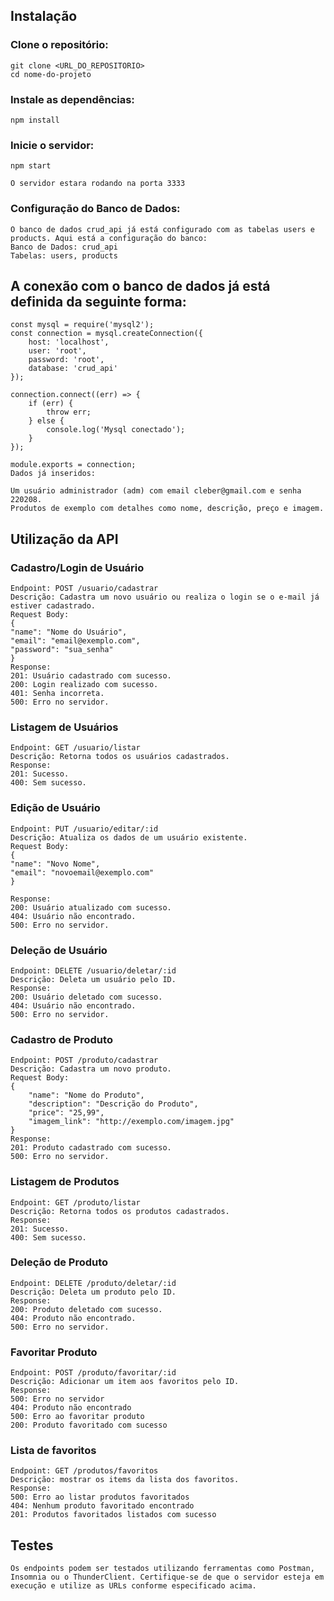 ## Instalação

### Clone o repositório:
    git clone <URL_DO_REPOSITORIO>
    cd nome-do-projeto

### Instale as dependências:
    npm install

### Inicie o servidor:
    npm start

    O servidor estara rodando na porta 3333

### Configuração do Banco de Dados:

    O banco de dados crud_api já está configurado com as tabelas users e products. Aqui está a configuração do banco:
    Banco de Dados: crud_api
    Tabelas: users, products

## A conexão com o banco de dados já está definida da seguinte forma:

    const mysql = require('mysql2');
    const connection = mysql.createConnection({
        host: 'localhost',
        user: 'root',
        password: 'root',
        database: 'crud_api'
    });

    connection.connect((err) => {
        if (err) {
            throw err;
        } else {
            console.log('Mysql conectado');
        }
    });

    module.exports = connection;
    Dados já inseridos:

    Um usuário administrador (adm) com email cleber@gmail.com e senha 220208.
    Produtos de exemplo com detalhes como nome, descrição, preço e imagem.

## Utilização da API

### Cadastro/Login de Usuário

    Endpoint: POST /usuario/cadastrar
    Descrição: Cadastra um novo usuário ou realiza o login se o e-mail já estiver cadastrado.
    Request Body:
    {
    "name": "Nome do Usuário",
    "email": "email@exemplo.com",
    "password": "sua_senha"
    }
    Response:
    201: Usuário cadastrado com sucesso.
    200: Login realizado com sucesso.
    401: Senha incorreta.
    500: Erro no servidor.

### Listagem de Usuários
    Endpoint: GET /usuario/listar
    Descrição: Retorna todos os usuários cadastrados.
    Response:
    201: Sucesso.
    400: Sem sucesso.

### Edição de Usuário
    Endpoint: PUT /usuario/editar/:id
    Descrição: Atualiza os dados de um usuário existente.
    Request Body:
    {
    "name": "Novo Nome",
    "email": "novoemail@exemplo.com"
    }

    Response:
    200: Usuário atualizado com sucesso.
    404: Usuário não encontrado.
    500: Erro no servidor.

### Deleção de Usuário
    Endpoint: DELETE /usuario/deletar/:id
    Descrição: Deleta um usuário pelo ID.
    Response:
    200: Usuário deletado com sucesso.
    404: Usuário não encontrado.
    500: Erro no servidor.

### Cadastro de Produto
    Endpoint: POST /produto/cadastrar
    Descrição: Cadastra um novo produto.
    Request Body:
    {
        "name": "Nome do Produto",
        "description": "Descrição do Produto",
        "price": "25,99",
        "imagem_link": "http://exemplo.com/imagem.jpg"
    }
    Response:
    201: Produto cadastrado com sucesso.
    500: Erro no servidor.

### Listagem de Produtos
    Endpoint: GET /produto/listar
    Descrição: Retorna todos os produtos cadastrados.
    Response:
    201: Sucesso.
    400: Sem sucesso.

### Deleção de Produto
    Endpoint: DELETE /produto/deletar/:id
    Descrição: Deleta um produto pelo ID.
    Response:
    200: Produto deletado com sucesso.
    404: Produto não encontrado.
    500: Erro no servidor.

### Favoritar Produto
    Endpoint: POST /produto/favoritar/:id
    Descrição: Adicionar um item aos favoritos pelo ID.
    Response:
    500: Erro no servidor
    404: Produto não encontrado
    500: Erro ao favoritar produto
    200: Produto favoritado com sucesso

### Lista de favoritos
    Endpoint: GET /produtos/favoritos
    Descrição: mostrar os items da lista dos favoritos.
    Response:
    500: Erro ao listar produtos favoritados
    404: Nenhum produto favoritado encontrado
    201: Produtos favoritados listados com sucesso

## Testes
    Os endpoints podem ser testados utilizando ferramentas como Postman, Insomnia ou o ThunderClient. Certifique-se de que o servidor esteja em execução e utilize as URLs conforme especificado acima.
